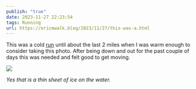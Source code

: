 ```yaml
---
publish: "true"
date: 2023-11-27 22:23:54
tags: Running
url: https://ericmwalk.blog/2023/11/27/this-was-a.html
---
```


This was a cold [run](https://strava.com/activities/10291411163) until about the last 2 miles when I was warm enough to consider taking this photo. After being down and out for the past couple of days this was needed and felt good to get moving.

![](https://ericmwalk.blog/uploads/2023/5b2095d4-dea7-4079-996f-3082c53229d0.jpg)

*Yes that is a thin sheet of ice on the water.*